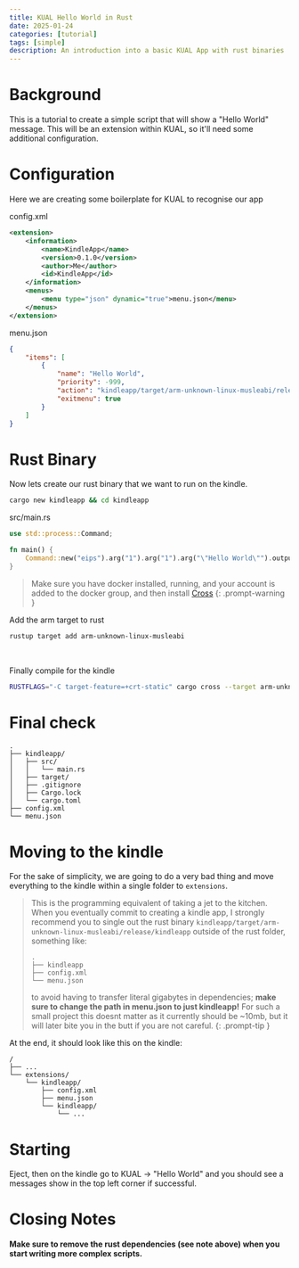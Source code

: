 ```yaml
---
title: KUAL Hello World in Rust
date: 2025-01-24
categories: [tutorial]
tags: [simple]
description: An introduction into a basic KUAL App with rust binaries
---
```


# Background

This is a tutorial to create a simple script that will show a "Hello World" message. This will be an extension within KUAL, so it'll need some additional configuration.

# Configuration

Here we are creating some boilerplate for KUAL to recognise our app

config.xml
```xml
<extension>
    <information>
        <name>KindleApp</name>
		<version>0.1.0</version>
		<author>Me</author>
		<id>KindleApp</id>
    </information>
    <menus>
        <menu type="json" dynamic="true">menu.json</menu>
    </menus>
</extension>
```

menu.json
```json
{
    "items": [
        {
            "name": "Hello World",
            "priority": -999,
            "action": "kindleapp/target/arm-unknown-linux-musleabi/release/kindleapp",
            "exitmenu": true
        }
    ]
}
```

# Rust Binary

Now lets create our rust binary that we want to run on the kindle.

```bash
cargo new kindleapp && cd kindleapp
```

src/main.rs
```rust
use std::process::Command;

fn main() {
    Command::new("eips").arg("1").arg("1").arg("\"Hello World\"").output().ok();
}
```

> Make sure you have docker installed, running, and your account is added to the docker group, and then install [Cross](https://github.com/cross-rs/cross)
{: .prompt-warning }

Add the arm target to rust

```bash
rustup target add arm-unknown-linux-musleabi
```

<br />

Finally compile for the kindle

```bash
RUSTFLAGS="-C target-feature=+crt-static" cargo cross --target arm-unknown-linux-musleabi --release
```

# Final check
```
.
├── kindleapp/
│   ├── src/
│   │   └── main.rs
│   ├── target/
│   ├── .gitignore
│   ├── Cargo.lock
│   └── cargo.toml
├── config.xml
└── menu.json
```

# Moving to the kindle

For the sake of simplicity, we are going to do a very bad thing and move everything to the kindle within a single folder to ```extensions```.

> This is the programming equivalent of taking a jet to the kitchen. When you eventually commit to creating a kindle app, I strongly recommend you to single out the rust binary ```kindleapp/target/arm-unknown-linux-musleabi/release/kindleapp``` outside of the rust folder, something like:
> ```
> .
> ├── kindleapp
> ├── config.xml
> └── menu.json
> ```
> to avoid having to transfer literal gigabytes in dependencies; **make sure to change the path in menu.json to just kindleapp!** For such a small project this doesnt matter as it currently should be ~10mb, but it will later bite you in the butt if you are not careful.
{: .prompt-tip }

At the end, it should look like this on the kindle:
```
/
├── ...
└── extensions/
    └── kindleapp/
        ├── config.xml
        ├── menu.json
        └── kindleapp/
            └── ...
```

# Starting

Eject, then on the kindle go to KUAL -> "Hello World" and you should see a messages show in the top left corner if successful.

# Closing Notes

**Make sure to remove the rust dependencies (see note above) when you start writing more complex scripts.**
